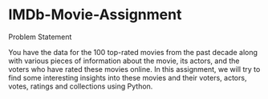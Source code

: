 # IMDb-Movie-Assignment

Problem Statement

You have the data for the 100 top-rated movies from the past decade along with various pieces of information about the movie, its actors, and the voters who have rated these movies online. In this assignment, we will try to find some interesting insights into these movies and their voters, actors, votes, ratings and collections using Python.

 

